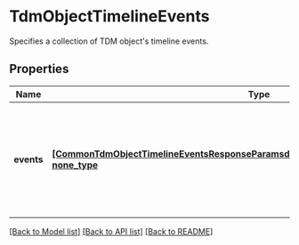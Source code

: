 # TdmObjectTimelineEvents

Specifies a collection of TDM object's timeline events.

## Properties
Name | Type | Description | Notes
------------ | ------------- | ------------- | -------------
**events** | [**[CommonTdmObjectTimelineEventsResponseParamsde8a4cfc92d14773BcbbD158adbb47df], none_type**](CommonTdmObjectTimelineEventsResponseParamsde8a4cfc92d14773BcbbD158adbb47df.md) | Specifies the collection of the timeline events, filtered by the specified criteria. | [optional] 

[[Back to Model list]](../README.md#documentation-for-models) [[Back to API list]](../README.md#documentation-for-api-endpoints) [[Back to README]](../README.md)


